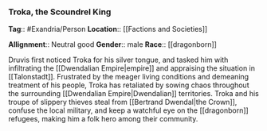 ### Troka, the Scoundrel King
**Tag**:: #Exandria/Person
**Location**:: [[Factions and Societies]]

**Allignment**:: Neutral good
**Gender**:: male
**Race**:: [[dragonborn]]

Druvis first noticed Troka for his silver tongue, and tasked him with infiltrating the [[Dwendalian Empire|empire]] and appraising the situation in [[Talonstadt]]. Frustrated by the meager living conditions and demeaning treatment of his people, Troka has retaliated by sowing chaos throughout the surrounding [[Dwendalian Empire|Dwendalian]] territories. Troka and his troupe of slippery thieves steal from [[Bertrand Dwendal|the Crown]], confuse the local military, and keep a watchful eye on the [[dragonborn]] refugees, making him a folk hero among their community.